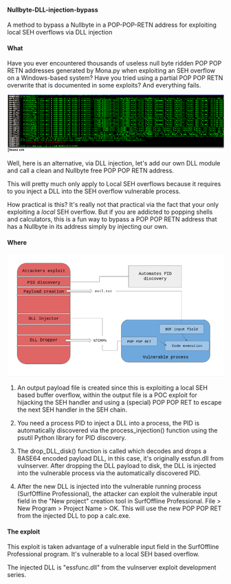 #### Nullbyte-DLL-injection-bypass

A method to bypass a Nullbyte in a POP-POP-RETN address for exploiting local SEH overflows via DLL injection

#### What
Have you ever encountered thousands of useless null byte ridden POP POP RETN addresses generated by Mona.py when exploiting an SEH overflow on a Windows-based system? Have you tried using a partial POP POP RETN overwrite that is documented in some exploits? And everything fails. 

![Image of mona ouput](images/pprnull.png)

Well, here is an alternative, via DLL injection, let's add our own DLL module and call a clean and Nullbyte free POP POP RETN address.

This will pretty much only apply to Local SEH overflows because it requires to you inject a DLL into the SEH overflow vulnerable process.

How practical is this? It's really not that practical via the fact that your only exploiting a *local* SEH overflow. But if you are addicted to popping shells and calculators, this is a fun way to bypass a POP POP RETN address that has a Nullbyte in its address simply by injecting our own.

#### Where

![exploitation process](images/process.png)

1. An output payload file is created since this is exploiting a local SEH based buffer overflow, within the output file is a POC exploit for hijacking the SEH handler and using a (special) POP POP RET to escape the next SEH handler in the SEH chain.

2. You need a process PID to inject a DLL into a process, the PID is automatically discovered via the process_injection() function using the psutil Python library for PID discovery.

3. The drop_DLL_disk() function is called which decodes and drops a BASE64 encoded payload DLL, in this case, it's originally essfun.dll from vulnserver. After dropping the DLL payload to disk, the DLL is injected into the vulnerable process via the automatically discovered PID.

4. After the new DLL is injected into the vulnerable running process (SurfOffline Professional), the attacker can exploit the vulnerable input field in the "New project" creation tool in SurfOffline Professional. File > New Program > Project Name > OK. This will use the new POP POP RET from the injected DLL to pop a calc.exe.

#### The exploit

This exploit is taken advantage of a vulnerable input field in the SurfOffline Professional program. It's vulnerable to a local SEH based overflow. 

The injected DLL is "essfunc.dll" from the vulnserver exploit development series.

